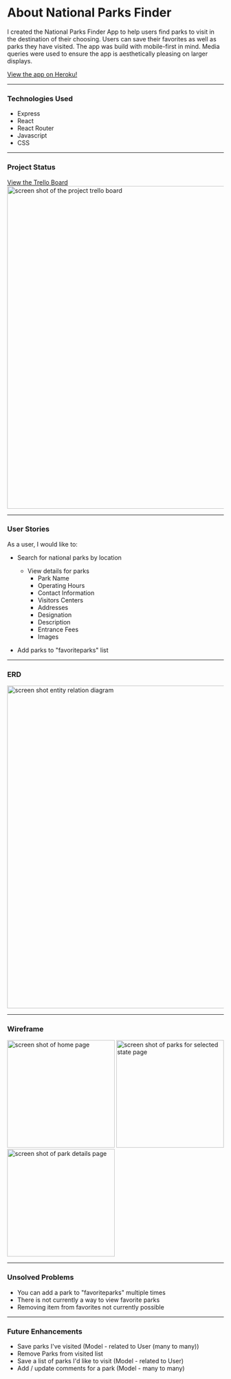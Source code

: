# About National Parks Finder
I created the National Parks Finder App to help users find parks to visit in the destination of their choosing. Users can save their favorites as well as parks they have visited. The app was build with mobile-first in mind. Media queries were used to ensure the app is aesthetically pleasing on larger displays.

[View the app on Heroku!](https://nationalparksfinder.herokuapp.com/)


---

### Technologies Used
* Express
* React
* React Router
* Javascript
* CSS

---

### Project Status
[View the Trello Board](https://trello.com/b/GMDSY876) <br/>
<img src="https://i.imgur.com/4ST0FfZ.png" alt="screen shot of the project trello board"
	title="Trello Board" width="750" />

---

### User Stories
As a user, I would like to:
* Search for national parks by location
  * View details for parks
    * Park Name
    * Operating Hours
    * Contact Information
    * Visitors Centers
    * Addresses
    * Designation
    * Description
    * Entrance Fees
    * Images

* Add parks to "favoriteparks" list 

---

### ERD
<img src="https://i.imgur.com/MX9niak.png" alt="screen shot entity relation diagram"
	title="Entity Relation Diagram" width="750" />

---

### Wireframe
<img src="https://i.imgur.com/3daV702.png" alt="screen shot of home page"
	title="Home Page" width="250" />
<img src="https://i.imgur.com/I8y7enI.png" alt="screen shot of parks for selected state page"
	title="Parks Page" width="250" />
<img src="https://i.imgur.com/dy0iYnJ.png" alt="screen shot of park details page"
	title="Park Details" width="250" />

---

### Unsolved Problems
* You can add a park to "favoriteparks" multiple times
* There is not currently a way to view favorite parks
* Removing item from favorites not currently possible

---

### Future Enhancements
* Save parks I've visited (Model - related to User (many to many))
* Remove Parks from visited list
* Save a list of parks I'd like to visit (Model - related to User)
* Add / update comments for a park (Model - many to many) 
